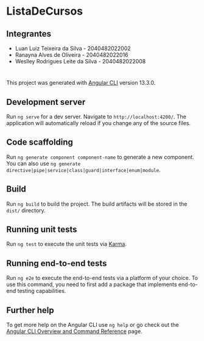 <head>
    <link rel="stylesheet" href="https://cdn.jsdelivr.net/npm/bootstrap-icons@1.8.1/font/bootstrap-icons.css">
</head>

# ListaDeCursos

## Integrantes

<ul>
    <li>
        Luan Luiz Teixeira da Silva - 2040482022002
        <a href="https://github.com/luanLTS">
            <i class="bi bi-github"></i>
        </a>
    </li>
    <li>
        Ranayna Alves de Oliveira - 2040482022016
        <a href="https://github.com/Ranayna">
            <i class="bi bi-github"></i>
        </a>
    </li>
    <li>
        Weslley Rodrigues Leite da Silva - 2040482022008
        <a href="https://github.com/weslleyrods">
            <i class="bi bi-github"></i>
        </a>
    </li>
</ul>

#

This project was generated with [Angular CLI](https://github.com/angular/angular-cli) version 13.3.0.

## Development server

Run `ng serve` for a dev server. Navigate to `http://localhost:4200/`. The application will automatically reload if you change any of the source files.

## Code scaffolding

Run `ng generate component component-name` to generate a new component. You can also use `ng generate directive|pipe|service|class|guard|interface|enum|module`.

## Build

Run `ng build` to build the project. The build artifacts will be stored in the `dist/` directory.

## Running unit tests

Run `ng test` to execute the unit tests via [Karma](https://karma-runner.github.io).

## Running end-to-end tests

Run `ng e2e` to execute the end-to-end tests via a platform of your choice. To use this command, you need to first add a package that implements end-to-end testing capabilities.

## Further help

To get more help on the Angular CLI use `ng help` or go check out the [Angular CLI Overview and Command Reference](https://angular.io/cli) page.
